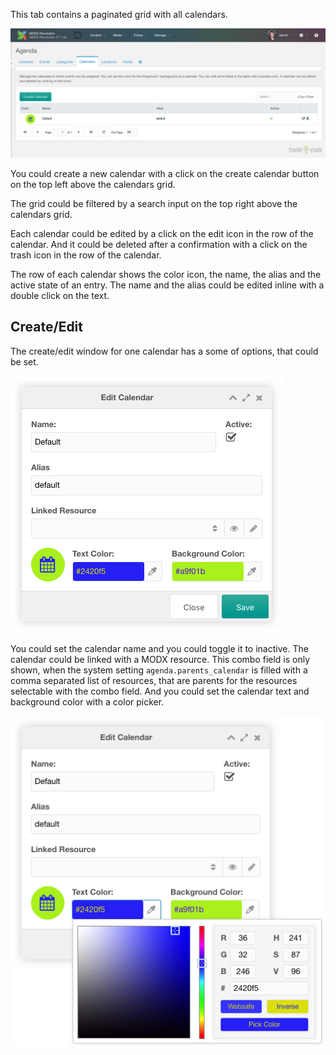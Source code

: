 This tab contains a paginated grid with all calendars.

[![](img/calendars.png)](img/calendars.png)

You could create a new calendar with a click on the create calendar button on the top
left above the calendars grid.

The grid could be filtered by a search input on the top right above the
calendars grid.

Each calendar could be edited by a click on the edit icon in the row of the
calendar. And it could be deleted after a confirmation with a click on the trash
icon in the row of the calendar.

The row of each calendar shows the color icon, the name, the alias and the
active state of an entry. The name and the alias could be edited inline with
a double click on the text.

## Create/Edit

The create/edit window for one calendar has a some of options, that could be set.

[![](img/calendar-edit.png)](img/calendar-edit.png)

You could set the calendar name and you could toggle it to inactive. The
calendar could be linked with a MODX resource. This combo field is only shown,
when the system setting `agenda.parents_calendar` is filled with a comma
separated list of resources, that are parents for the resources selectable with
the combo field. And you could set the calendar text and background color with a
color picker.

[![](img/calendar-colorpicker.png)](img/calendar-colorpicker.png)
